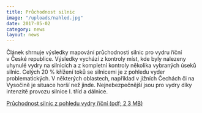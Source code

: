 ```yaml
---
title: Průchodnost silnic
image: "/uploads/nahled.jpg"
date: 2017-05-02
category: news
layout: news
---
```

Článek shrnuje výsledky mapování průchodnosti silnic pro vydru říční
v České republice. Výsledky vychází z kontroly míst, kde byly nalezeny
uhynulé vydry na silnicích a z kompletní kontroly několika vybraných
úseků silnic. Celých 20 % křížení toků se silnicemi je z pohledu vyder
problematických. V některých oblastech, například v jižních Čechách či
na Vysočině je situace horší než jinde. Nejnebezpečnější jsou pro vydry
díky intenzitě provozu silnice I. tříd a dálnice.

[Průchodnost silnic z pohledu vydry říční (pdf; 2,3
MB)](/uploads/12-pruchodnost-silnic-z-pohledu-vydry-ricni.pdf)
